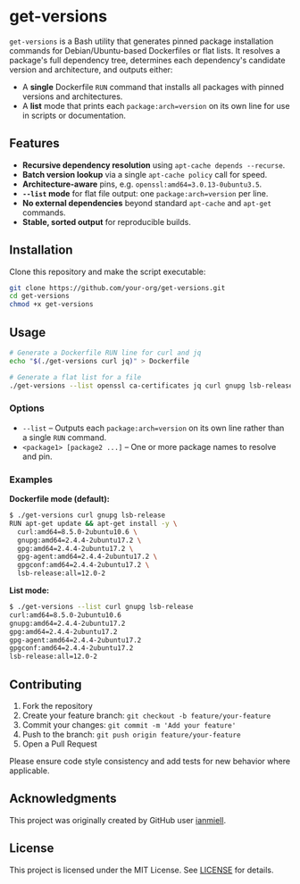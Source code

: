 # get-versions

`get-versions` is a Bash utility that generates pinned package installation commands for Debian/Ubuntu-based Dockerfiles or flat lists. It resolves a package's full dependency tree, determines each dependency's candidate version and architecture, and outputs either:

* A **single** Dockerfile `RUN` command that installs all packages with pinned versions and architectures.
* A **list** mode that prints each `package:arch=version` on its own line for use in scripts or documentation.

## Features

* **Recursive dependency resolution** using `apt-cache depends --recurse`.
* **Batch version lookup** via a single `apt-cache policy` call for speed.
* **Architecture-aware** pins, e.g. `openssl:amd64=3.0.13-0ubuntu3.5`.
* **`--list` mode** for flat file output: one `package:arch=version` per line.
* **No external dependencies** beyond standard `apt-cache` and `apt-get` commands.
* **Stable, sorted output** for reproducible builds.

## Installation

Clone this repository and make the script executable:

```bash
git clone https://github.com/your-org/get-versions.git
cd get-versions
chmod +x get-versions
```

## Usage

```bash
# Generate a Dockerfile RUN line for curl and jq
echo "$(./get-versions curl jq)" > Dockerfile

# Generate a flat list for a file
./get-versions --list openssl ca-certificates jq curl gnupg lsb-release > packages.txt
```

### Options

* `--list` – Outputs each `package:arch=version` on its own line rather than a single `RUN` command.
* `<package1> [package2 ...]` – One or more package names to resolve and pin.

### Examples

**Dockerfile mode (default):**

```bash
$ ./get-versions curl gnupg lsb-release
RUN apt-get update && apt-get install -y \
  curl:amd64=8.5.0-2ubuntu10.6 \
  gnupg:amd64=2.4.4-2ubuntu17.2 \
  gpg:amd64=2.4.4-2ubuntu17.2 \
  gpg-agent:amd64=2.4.4-2ubuntu17.2 \
  gpgconf:amd64=2.4.4-2ubuntu17.2 \
  lsb-release:all=12.0-2
```

**List mode:**

```bash
$ ./get-versions --list curl gnupg lsb-release
curl:amd64=8.5.0-2ubuntu10.6
gnupg:amd64=2.4.4-2ubuntu17.2
gpg:amd64=2.4.4-2ubuntu17.2
gpg-agent:amd64=2.4.4-2ubuntu17.2
gpgconf:amd64=2.4.4-2ubuntu17.2
lsb-release:all=12.0-2
```

## Contributing

1. Fork the repository
2. Create your feature branch: `git checkout -b feature/your-feature`
3. Commit your changes: `git commit -m 'Add your feature'`
4. Push to the branch: `git push origin feature/your-feature`
5. Open a Pull Request

Please ensure code style consistency and add tests for new behavior where applicable.

## Acknowledgments

This project was originally created by GitHub user [ianmiell](https://github.com/ianmiell).

## License

This project is licensed under the MIT License. See [LICENSE](LICENSE) for details.
